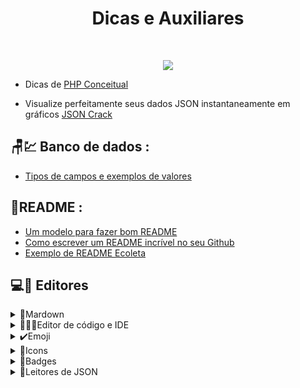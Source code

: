 
<h1 align="center">Dicas e Auxiliares</h1>

<br/>
<p align="center">
<img src="https://img.shields.io/badge/-GERAL-informational"/>
</p>

 - Dicas de [PHP Conceitual](https://github.com/maniero/SOpt/blob/master/PHP/Conceptual.md)

 - Visualize perfeitamente seus dados JSON instantaneamente em gráficos [JSON Crack](https://jsoncrack.com/)

## 🪑💹 Banco de dados :
 
 - [Tipos de campos e exemplos de valores](http://www.fititnt.org/off/tipos-de-campos-e-exemplos-de-valores-empresas-em-sistemas-cnpj-cep.html)
 ## 📄README :

- [Um modelo para fazer bom README](https://gist.github.com/lohhans/f8da0b147550df3f96914d3797e9fb89)
- [Como escrever um README incrível no seu Github](https://www.alura.com.br/artigos/escrever-bom-readme)
- [Exemplo de README Ecoleta](https://github.com/tgmarinho/README-ecoleta/blob/master/README.md)


## 💻🧾 Editores

<details>
  <summary>📌Mardown</summary>
 <br>

- Editor e Auxiliador Online de Markdown [Readme.SO](https://readme.so/pt/editor)
- Editor de Markdown no navegador [StackEdit](https://stackedit.io/)
- Editor Online [Dillinger](https://dillinger.io/)
- Editor de Markdown Software [Typora](https://typora.io/)
 
</details>


<details>
  <summary>👨🏻‍💻Editor de código e IDE</summary>
 <br>

- IDE abrangente para desenvolvedores .NET e C++ [Visual Studio 2022](https://visualstudio.microsoft.com/pt-br/vs/)
- Editor de Código-Fonte excelente para Web [Visual Studio Code](https://code.visualstudio.com/)
- Editor de texto [Notepad++](https://notepad-plus-plus.org/downloads/)
- Editor de Código-Fonte Multi-Plataforma [Sublime Text](https://www.sublimetext.com/)
- IDE Python [PyCharm](https://www.jetbrains.com/pt-br/pycharm/)
 
</details>


<details>
  <summary>✔️Emoji</summary>
 <br>

- Enciclopédia de Emoji [Emojipedia](https://emojipedia.org/)
- Emojis Padrao WhatsApp [GetEmoji](https://getemoji.com/)
- Emoji Geral [Git Markdown emoji](https://itinerant.tistory.com/60)
- Emojis do Github [Github Emoji](https://github.com/StylishThemes/GitHub-Dark/wiki/Emoji)
- [Emoji-Cheat-Sheet](https://github.com/ikatyang/emoji-cheat-sheet)
- Emojis Padrao Markdown [Gist Emoji Markdown](https://gist.github.com/rxaviers/7360908)

</details>
 
 
 
<details>
  <summary>📍Icons</summary>
 <br>

- Font Awesome [Icons](https://fontawesome.com/icons)
- Logotipos de linguagens e ferramentas de desenvolvimento [DevIcon](https://github.com/devicons/devicon/tree/master/icons)
- Icones Simples [Simple Icons](https://simpleicons.org/)
- Favicons [Icons8](https://icons8.com.br/icons/set/popular)

</details>
 
 <details>
  <summary>🔖Badges</summary>
 <br>
 

- 150+ Badges for GitHub [DEV Community](https://dev.to/envoy_/150-badges-for-github-pnk)
- Badges Readme [Badges 4 README.md](https://github.com/alexandresanlim/Badges4-README.md-Profile)
- Criador de Badges e Exemplos[Shields.io](https://shields.io/)
</details>


<details>
  <summary>📍Leitores de JSON</summary>
 <br>

- JSON Creator [Icons](https://fontawesome.com/icons](https://jsoncrack.com)

</details>
